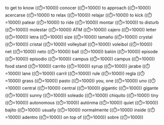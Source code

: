 to get to know ((⏱️=1000)) conocer ((⏱️=1000))
to approach ((⏱️=1000)) acercarse ((⏱️=1000))
to relax ((⏱️=1000)) relajar ((⏱️=1000))
to kick ((⏱️=1000)) patear ((⏱️=1000))
to ride ((⏱️=1000)) montar ((⏱️=1000))
to disturb ((⏱️=1000)) molestar ((⏱️=1000))
ATM ((⏱️=1000)) cajero ((⏱️=1000))
letter ((⏱️=1000)) letra ((⏱️=1000))
size ((⏱️=1000)) tamaño ((⏱️=1000))
crystal ((⏱️=1000)) cristal ((⏱️=1000))
volleyball ((⏱️=1000)) voleibol ((⏱️=1000))
net ((⏱️=1000)) neto ((⏱️=1000))
ball ((⏱️=1000)) balón ((⏱️=1000))
episode ((⏱️=1000)) episodio ((⏱️=1000))
campus ((⏱️=1000)) campus ((⏱️=1000))
food stand ((⏱️=1000)) carrito ((⏱️=1000))
syrup ((⏱️=1000)) jarabe ((⏱️=1000))
lane ((⏱️=1000)) carril ((⏱️=1000))
rule ((⏱️=1000)) regla ((⏱️=1000))
grass ((⏱️=1000)) pasto ((⏱️=1000))
you, one ((⏱️=1000)) uno ((⏱️=1000))
central ((⏱️=1000)) central ((⏱️=1000))
gigantic ((⏱️=1000)) gigante ((⏱️=1000))
sunny ((⏱️=1000)) soleado ((⏱️=1000))
chiquito ((⏱️=1000)) tiny ((⏱️=1000))
autonomous ((⏱️=1000)) autónma ((⏱️=1000))
quiet ((⏱️=1000)) bajito ((⏱️=1000))
usually ((⏱️=1000)) normalmente ((⏱️=1000))
inside ((⏱️=1000)) adentro ((⏱️=1000))
on top of ((⏱️=1000)) sobre ((⏱️=1000))